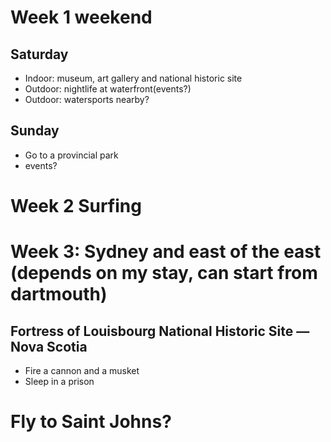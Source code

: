 # Week 1 weekend
## Saturday
- Indoor: museum, art gallery and national historic site
- Outdoor: nightlife at waterfront(events?)
- Outdoor: watersports nearby?
## Sunday
- Go to a provincial park
- events?

# Week 2 Surfing

# Week 3: Sydney and east of the east (depends on my stay, can start from dartmouth)
## Fortress of Louisbourg National Historic Site — Nova Scotia
- Fire a cannon and a musket
- Sleep in a prison


# Fly to Saint Johns?
